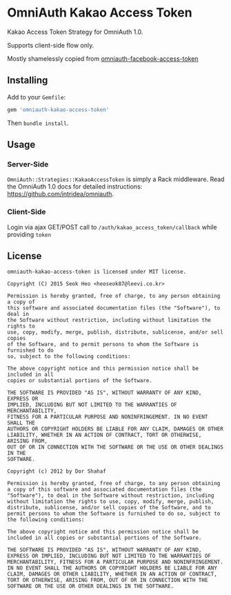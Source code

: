 # OmniAuth Kakao Access Token

Kakao Access Token Strategy for OmniAuth 1.0.

Supports client-side flow only.

Mostly shamelessly copied from [omniauth-facebook-access-token](https://github.com/SoapSeller/omniauth-facebook-access-token)

## Installing

Add to your `Gemfile`:

```ruby
gem 'omniauth-kakao-access-token'
```

Then `bundle install`.

## Usage

### Server-Side
`OmniAuth::Strategies::KakaoAccessToken` is simply a Rack middleware. Read the OmniAuth 1.0 docs for detailed instructions: https://github.com/intridea/omniauth.

### Client-Side

Login via ajax GET/POST call to `/auth/kakao_access_token/callback` while providing `token`

## License

    omniauth-kakao-access-token is licensed under MIT license.

    Copyright (C) 2015 Seok Heo <heoseok87@leevi.co.kr>

    Permission is hereby granted, free of charge, to any person obtaining a copy of
    this software and associated documentation files (the "Software"), to deal in
    the Software without restriction, including without limitation the rights to
    use, copy, modify, merge, publish, distribute, sublicense, and/or sell copies
    of the Software, and to permit persons to whom the Software is furnished to do
    so, subject to the following conditions:

    The above copyright notice and this permission notice shall be included in all
    copies or substantial portions of the Software.

    THE SOFTWARE IS PROVIDED "AS IS", WITHOUT WARRANTY OF ANY KIND, EXPRESS OR
    IMPLIED, INCLUDING BUT NOT LIMITED TO THE WARRANTIES OF MERCHANTABILITY,
    FITNESS FOR A PARTICULAR PURPOSE AND NONINFRINGEMENT. IN NO EVENT SHALL THE
    AUTHORS OR COPYRIGHT HOLDERS BE LIABLE FOR ANY CLAIM, DAMAGES OR OTHER
    LIABILITY, WHETHER IN AN ACTION OF CONTRACT, TORT OR OTHERWISE, ARISING FROM,
    OUT OF OR IN CONNECTION WITH THE SOFTWARE OR THE USE OR OTHER DEALINGS IN THE
    SOFTWARE.

	Copyright (c) 2012 by Dor Shahaf

	Permission is hereby granted, free of charge, to any person obtaining a copy of this software and associated documentation files (the "Software"), to deal in the Software without restriction, including without limitation the rights to use, copy, modify, merge, publish, distribute, sublicense, and/or sell copies of the Software, and to permit persons to whom the Software is furnished to do so, subject to the following conditions:

	The above copyright notice and this permission notice shall be included in all copies or substantial portions of the Software.

	THE SOFTWARE IS PROVIDED "AS IS", WITHOUT WARRANTY OF ANY KIND, EXPRESS OR IMPLIED, INCLUDING BUT NOT LIMITED TO THE WARRANTIES OF MERCHANTABILITY, FITNESS FOR A PARTICULAR PURPOSE AND NONINFRINGEMENT. IN NO EVENT SHALL THE AUTHORS OR COPYRIGHT HOLDERS BE LIABLE FOR ANY CLAIM, DAMAGES OR OTHER LIABILITY, WHETHER IN AN ACTION OF CONTRACT, TORT OR OTHERWISE, ARISING FROM, OUT OF OR IN CONNECTION WITH THE SOFTWARE OR THE USE OR OTHER DEALINGS IN THE SOFTWARE.
